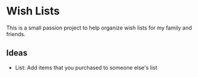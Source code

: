 # Wish Lists

This is a small passion project to help organize wish lists for my family and friends.

## Ideas

- List: Add items that you purchased to someone else's list
